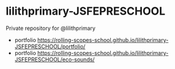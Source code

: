 # lilithprimary-JSFEPRESCHOOL
Private repository for @lilithprimary
+ portfolio https://rolling-scopes-school.github.io/lilithprimary-JSFEPRESCHOOL/portfolio/
+ portfolio https://rolling-scopes-school.github.io/lilithprimary-JSFEPRESCHOOL/eco-sounds/
